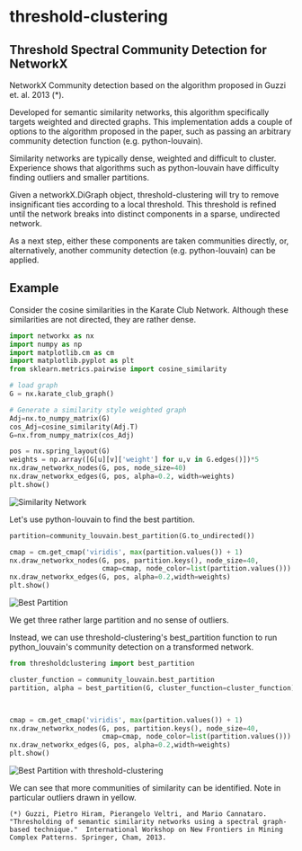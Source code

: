 # threshold-clustering

## Threshold Spectral Community Detection for NetworkX


NetworkX Community detection based on the algorithm proposed in Guzzi et. al. 2013 (*).

Developed for semantic similarity networks, this algorithm specifically targets weighted and directed graphs. 
This implementation adds a couple of options to the algorithm proposed in the paper, such as passing an arbitrary community detection function (e.g. python-louvain).

Similarity networks are typically dense, weighted and difficult to cluster. Experience shows that algorithms such as python-louvain 
have difficulty finding outliers and smaller partitions.

Given a networkX.DiGraph object, threshold-clustering will try to remove insignificant ties according to a local threshold.
This threshold is refined until the network breaks into distinct components in a sparse, undirected network.

As a next step, either these components are taken communities directly, or, alternatively, another community detection (e.g. python-louvain)
can be applied.


## Example

Consider the cosine similarities in the Karate Club Network. Although these similarities are not directed, they are rather dense.

```python
import networkx as nx
import numpy as np
import matplotlib.cm as cm
import matplotlib.pyplot as plt
from sklearn.metrics.pairwise import cosine_similarity

# load graph
G = nx.karate_club_graph()

# Generate a similarity style weighted graph
Adj=nx.to_numpy_matrix(G)
cos_Adj=cosine_similarity(Adj.T)
G=nx.from_numpy_matrix(cos_Adj)

pos = nx.spring_layout(G)
weights = np.array([G[u][v]['weight'] for u,v in G.edges()])*5
nx.draw_networkx_nodes(G, pos, node_size=40)
nx.draw_networkx_edges(G, pos, alpha=0.2, width=weights)
plt.show()
```


![Similarity Network](https://raw.githubusercontent.com/IngoMarquart/python-threshold-clustering/main/nw1.png)

Let's use python-louvain to find the best partition.

```python
partition=community_louvain.best_partition(G.to_undirected())

cmap = cm.get_cmap('viridis', max(partition.values()) + 1)
nx.draw_networkx_nodes(G, pos, partition.keys(), node_size=40,
                       cmap=cmap, node_color=list(partition.values()))
nx.draw_networkx_edges(G, pos, alpha=0.2,width=weights)
plt.show()
```

![Best Partition](https://raw.githubusercontent.com/IngoMarquart/python-threshold-clustering/main/nw2.png)

We get three rather large partition and no sense of outliers.

Instead, we can use threshold-clustering's best_partition function to run python_louvain's community detection on a
transformed network. 


```python
from thresholdclustering import best_partition

cluster_function = community_louvain.best_partition
partition, alpha = best_partition(G, cluster_function=cluster_function)



cmap = cm.get_cmap('viridis', max(partition.values()) + 1)
nx.draw_networkx_nodes(G, pos, partition.keys(), node_size=40,
                       cmap=cmap, node_color=list(partition.values()))
nx.draw_networkx_edges(G, pos, alpha=0.2,width=weights)
plt.show()
```


![Best Partition with threshold-clustering](https://raw.githubusercontent.com/IngoMarquart/python-threshold-clustering/main/nw2.png)


We can see that more communities of similarity can be identified. Note in particular outliers drawn in yellow.

`(*) Guzzi, Pietro Hiram, Pierangelo Veltri, and Mario Cannataro. "Thresholding of semantic similarity networks using a spectral graph-based technique." 
International Workshop on New Frontiers in Mining Complex Patterns. Springer, Cham, 2013.`


